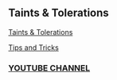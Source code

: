 ## Taints & Tolerations

[Taints & Tolerations](https://kubernetes.io/docs/concepts/scheduling-eviction/taint-and-toleration/)
</br>

[Tips and Tricks](https://github.com/amitk030/CKAD-exercises-and-solutions/blob/master/tips_and_tricks.md)

### [YOUTUBE CHANNEL](https://www.youtube.com/@TheK8sLabs?sub_confirmation=1)